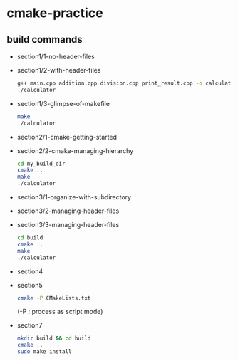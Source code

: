 # cmake-practice

## build commands

- section1/1-no-header-files
- section1/2-with-header-files

  ```bash
  g++ main.cpp addition.cpp division.cpp print_result.cpp -o calculator
  ./calculator
  ```

- section1/3-glimpse-of-makefile

  ```bash
  make
  ./calculator
  ```

- section2/1-cmake-getting-started
- section2/2-cmake-managing-hierarchy

  ```bash
  cd my_build_dir
  cmake ..
  make
  ./calculator
  ```

- section3/1-organize-with-subdirectory
- section3/2-managing-header-files
- section3/3-managing-header-files

  ```bash
  cd build
  cmake ..
  make
  ./calculator
  ```

- section4
- section5

  ```bash
  cmake -P CMakeLists.txt
  ```

  (-P : process as script mode)

- section7
  ```bash
  mkdir build && cd build
  cmake ..
  sudo make install
  ```
